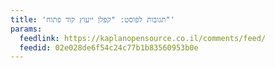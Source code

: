 ```yaml
---
title: 'תגובות לפוסט: "קפלן ייעוץ קוד פתוח"'
params:
  feedlink: https://kaplanopensource.co.il/comments/feed/
  feedid: 02e028de6f54c24c77b1b83560953b0e
---
```

